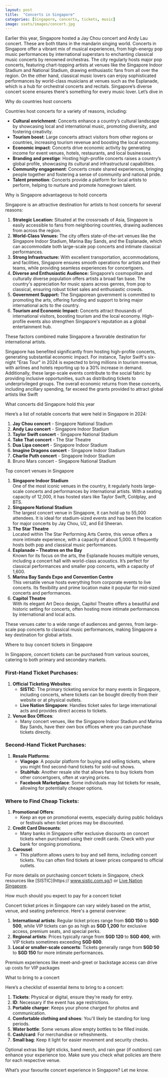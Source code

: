 ```yaml
---
layout: post
title:  "Concerts in Singapore"
categories: [Singapore, concerts, tickets, music]
image: ssets/images/concert.jpg
---
```

Earlier this year, Singapore hosted a Jay Chou concert and Andy Lau concert. These are both titans 
in the mandarin singing world. Concerts in Singapore offer a vibrant mix of musical experiences, 
from high-energy pop music performances by international superstars to enchanting classical music 
concerts by renowned orchestras. The city regularly hosts major pop concerts, featuring 
chart-topping artists at venues like the Singapore Indoor Stadium and National Stadium, drawing 
enthusiastic fans from all over the region. On the other hand, classical music lovers can enjoy 
sophisticated performances by world-class musicians at venues such as the Esplanade, which is a 
hub for orchestral concerts and recitals. Singapore’s diverse concert scene ensures there's 
something for every music lover. Let’s dive in

Why do countries host concerts

Countries host concerts for a variety of reasons, including:

* **Cultural enrichment**: Concerts enhance a country’s cultural landscape by showcasing local and 
international music, promoting diversity, and fostering creativity.  
* **Tourism boost**: Large concerts attract visitors from other regions or countries, increasing 
tourism revenue and boosting the local economy.  
* **Economic impact**: Concerts drive economic activity by generating income for event venues, 
hotels, restaurants, and local businesses.  
* **Branding and prestige**: Hosting high-profile concerts raises a country’s global profile, 
showcasing its cultural and infrastructural capabilities.  
* **Community engagement**: Concerts create shared experiences, bringing people together and 
fostering a sense of community and national pride.  
* **Talent promotion**: Concerts provide a platform for local artists to perform, helping to 
nurture and promote homegrown talent.

Why is Singapore advantageous to hold concerts

Singapore is an attractive destination for artists to host concerts for several reasons:

1. **Strategic Location:** Situated at the crossroads of Asia, Singapore is easily accessible to 
fans from neighboring countries, drawing audiences from across the region.  
2. **World-Class Venues:** The city offers state-of-the-art venues like the Singapore Indoor 
Stadium, Marina Bay Sands, and the Esplanade, which can accommodate both large-scale pop concerts 
and intimate classical performances.  
3. **Strong Infrastructure:** With excellent transportation, accommodations, and facilities, 
Singapore ensures smooth operations for artists and their teams, while providing seamless 
experiences for concertgoers.  
4. **Diverse and Enthusiastic Audience:** Singapore’s cosmopolitan and culturally diverse 
population offers artists a broad fan base. The country's appreciation for music spans across 
genres, from pop to classical, ensuring robust ticket sales and enthusiastic crowds.  
5. **Government Support:** The Singaporean government is committed to promoting the arts, offering 
funding and support to bring major international acts to the country.  
6. **Tourism and Economic Impact:** Concerts attract thousands of international visitors, boosting 
tourism and the local economy. High-profile events also strengthen Singapore's reputation as a 
global entertainment hub.

These factors combined make Singapore a favorable destination for international artists.

Singapore has benefited significantly from hosting high-profile concerts, generating substantial 
economic impact. For instance, Taylor Swift's six-night "Eras Tour" in 2024 is expected to bring 
millions in tourism revenue, with airlines and hotels reporting up to a 30% increase in demand. 
Additionally, these large-scale events contribute to the social fabric by providing inclusive 
opportunities, such as distributing tickets to underprivileged groups. The overall economic 
returns from these concerts, including ancillary spending, far exceed the grants provided to 
attract global artists like Swift

What concerts did Singapore hold this year

Here’s a list of notable concerts that were held in Singapore in 2024:

1. **Jay Chou concert** \- Singapore National Stadium  
2. **Andy Lau concert** \- Singapore Indoor Stadium  
3. **Taylor Swift concert** \- Singapore National Stadium   
4. **Take That concert** \- The Star Theatre  
5. **Dua Lipa concert** \- Singapore Indoor Stadium  
6. **Imagine Dragons concert** \- Singapore Indoor Stadium  
7. **Charlie Puth concert** \- Singapore Indoor Stadium  
8. Bruno Mars concert \- Singapore National Stadium 

Top concert venues in Singapore

1. **Singapore Indoor Stadium**  
   One of the most iconic venues in the country, it regularly hosts large-scale concerts and 
performances by international artists. With a seating capacity of 12,000, it has hosted stars 
like Taylor Swift, Coldplay, and BTS.  
2. **Singapore National Stadium**  
   The largest concert venue in Singapore, it can hold up to 55,000 attendees. It is ideal for 
stadium-sized events and has been the location for major concerts by Jay Chou, U2, and Ed 
Sheeran.  
3. **The Star Theatre**  
   Located within The Star Performing Arts Centre, this venue offers a more intimate experience, 
with a capacity of about 5,000. It frequently hosts both pop and classical music performances.  
4. **Esplanade – Theatres on the Bay**  
   Known for its focus on the arts, the Esplanade houses multiple venues, including a concert hall 
with world-class acoustics. It’s perfect for classical performances and smaller pop concerts, 
with a capacity of 1,600.  
5. **Marina Bay Sands Expo and Convention Centre**  
   This versatile venue hosts everything from corporate events to live concerts. Its flexibility 
and prime location make it popular for mid-sized concerts and performances.  
6. **Capitol Theatre**  
   With its elegant Art Deco design, Capitol Theatre offers a beautiful and historic setting for 
concerts, often hosting more intimate performances by international and local acts.

These venues cater to a wide range of audiences and genres, from large-scale pop concerts to 
classical music performances, making Singapore a key destination for global artists.

Where to buy concert tickets in Singapore

In Singapore, concert tickets can be purchased from various sources, catering to both primary and 
secondary markets.

### **First-Hand Ticket Purchases:**

1. **Official Ticketing Websites**:  
   * **SISTIC**: The primary ticketing service for many events in Singapore, including concerts, 
where tickets can be bought directly from their website or at physical outlets.  
   * **Live Nation Singapore**: Handles ticket sales for large international acts and provides 
direct access to tickets.  
2. **Venue Box Offices**:  
   * Many concert venues, like the Singapore Indoor Stadium and Marina Bay Sands, have their own 
box offices where you can purchase tickets directly.

### **Second-Hand Ticket Purchases:**

1. **Resale Platforms**:  
   * **Viagogo**: A popular platform for buying and selling tickets, where you might find 
second-hand tickets for sold-out shows.  
   * **StubHub**: Another resale site that allows fans to buy tickets from other concertgoers, 
often at varying prices.  
   * **Facebook Marketplace**: Some individuals may list tickets for resale, allowing for 
potentially cheaper options.

### **Where to Find Cheap Tickets:**

1. **Promotional Offers**:  
   * Keep an eye on promotional events, especially during public holidays or festivals when ticket 
prices may be discounted.  
2. **Credit Card Discounts**:  
   * Many banks in Singapore offer exclusive discounts on concert tickets when purchased using 
their credit cards. Check with your bank for ongoing promotions.  
3. **Carousel**:  
   * This platform allows users to buy and sell items, including concert tickets. You can often 
find tickets at lower prices compared to official outlets.

For more details on purchasing concert tickets in Singapore, check resources like [SISTIC](https://
www.sistic.com.sg/) or [Live Nation Singapore](https://www.livenation.sg/).

How much should you expect to pay for a concert ticket

Concert ticket prices in Singapore can vary widely based on the artist, venue, and seating 
preference. Here's a general overview:

1. **International artists**: Regular ticket prices range from **SGD 150** to **SGD 500**, while 
VIP tickets can go as high as **SGD 1,200** for exclusive access, premium seats, and special 
perks.  
2. **Regional artists**: Prices typically range from **SGD 120** to **SGD 400**, with VIP tickets 
sometimes exceeding **SGD 600**.  
3. **Local or smaller-scale concerts**: Tickets generally range from **SGD 50** to **SGD 150** for 
more intimate performances.

Premium experiences like meet-and-greet or backstage access can drive up costs for VIP packages

What to bring to a concert

Here’s a checklist of essential items to bring to a concert:

1. **Tickets**: Physical or digital, ensure they're ready for entry.  
2. **ID**: Necessary if the event has age restrictions.  
3. **Portable charger**: Keeps your phone charged for photos and communication.  
4. **Comfortable clothing and shoes**: You'll likely be standing for long periods.  
5. **Water bottle**: Some venues allow empty bottles to be filled inside.  
6. **Cash/card**: For merchandise or refreshments.  
7. **Small bag**: Keep it light for easier movement and security checks.

Optional extras like light sticks, band merch, and rain gear (if outdoors) can enhance your 
experience too. Make sure you check what policies are there for each respective venue.

What’s your favourite concert experience in Singapore? Let me know.
